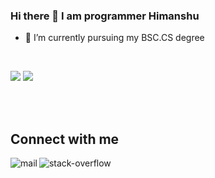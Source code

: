 ### Hi there 👋 I am programmer Himanshu

- 📘 I’m currently pursuing my BSC.CS degree

<br/>

![](http://github-readme-streak-stats.herokuapp.com?user=cnshu&theme=dark&date_format=M%20j%5B%2C%20Y%5D)
![](https://github-readme-stats.vercel.app/api?username=cnshu&theme=dark&show_icons=true)

<br/>
<br/>

## Connect with me


[<img align="left" alt="mail" src="https://img.shields.io/badge/mail-%2312100E.svg?&style=for-the-badge&logo=gmail&logoColor=white" />](mailto:himanshuchauhan091@gmail.com)
[<img align="left" alt="stack-overflow" src="https://img.shields.io/badge/stack%20overflow-FE7A16?logo=stack-overflow&logoColor=white&style=for-the-badge" />](https://stackoverflow.com/users/14863893/himanshu-singh-chauhan)
